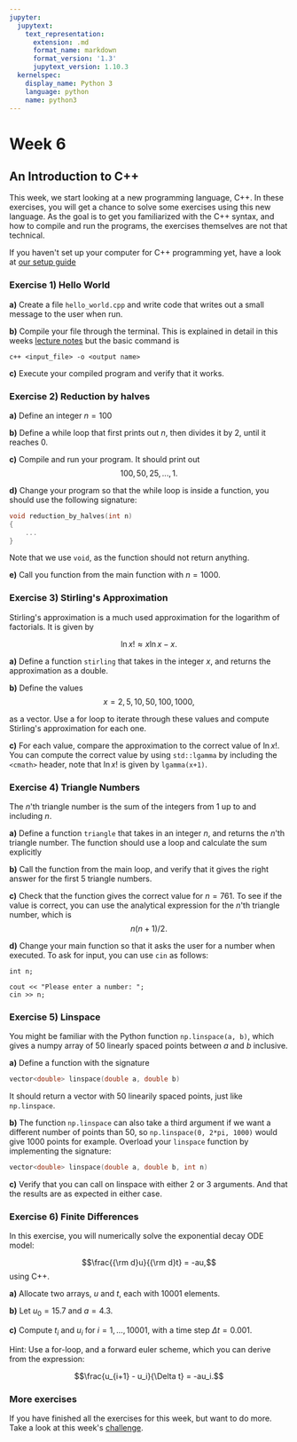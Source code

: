 ```yaml
---
jupyter:
  jupytext:
    text_representation:
      extension: .md
      format_name: markdown
      format_version: '1.3'
      jupytext_version: 1.10.3
  kernelspec:
    display_name: Python 3
    language: python
    name: python3
---
```


# Week 6
## An Introduction to C++

This week, we start looking at a new programming language, C++. In these exercises, you will get a chance to solve some exercises using this new language. As the goal is to get you familiarized with the C++ syntax, and how to compile and run the programs, the exercises themselves are not that technical.


If you haven't set up your computer for C++ programming yet, have a look at [our setup guide](../../setup/cpp_compiler.md)


### Exercise 1) Hello World

**a)** Create a file `hello_world.cpp` and write code that writes out a small message to the user when run.

**b)** Compile your file through the terminal. This is explained in detail in this weeks [lecture notes](../../lectures/cpp/intro_to_cpp.md) but the basic command is
```
c++ <input_file> -o <output name>
```
**c)** Execute your compiled program and verify that it works.


### Exercise 2) Reduction by halves

**a)** Define an integer $n=100$

**b)** Define a while loop that first prints out $n$, then divides it by 2, until it reaches 0.

**c)** Compile and run your program. It should print out
$$100, 50, 25, ..., 1.$$

**d)** Change your program so that the while loop is inside a function, you should use the following signature:
```C++
void reduction_by_halves(int n)
{
    ...
}
```
Note that we use `void`, as the function should not return anything.

**e)** Call you function from the main function with $n=1000$.


### Exercise 3) Stirling's Approximation

Stirling's approximation is a much used approximation for the logarithm of factorials. It is given by

$$\ln x! \approx x\ln x - x.$$

**a)** Define a function `stirling` that takes in the integer $x$, and returns the approximation as a double.

**b)** Define the values
$$x = 2, 5, 10, 50, 100, 1000,$$

as a vector. Use a for loop to iterate through these values and compute Stirling's approximation for each one.

**c)** For each value, compare the approximation to the correct value of $\ln x!$. You can compute the correct value by using `std::lgamma` by including the `<cmath>` header, note that $\ln x!$ is given by `lgamma(x+1)`.



### Exercise 4) Triangle Numbers

The $n$'th triangle number is the sum of the integers from 1 up to and including $n$.

**a)** Define a function `triangle` that takes in an integer $n$, and returns the $n$'th triangle number. The function should use a loop and calculate the sum explicitly

**b)** Call the function from the main loop, and verify that it gives the right answer for the first 5 triangle numbers.

**c)** Check that the function gives the correct value for $n=761$. To see if the value is correct, you can use the analytical expression for the $n$'th triangle number, which is
$$n(n+1)/2.$$

**d)** Change your main function so that it asks the user for a number when executed. To ask for input, you can use `cin` as follows:
```
int n;

cout << "Please enter a number: ";
cin >> n;
```

### Exercise 5) Linspace

You might be familiar with the Python function `np.linspace(a, b)`, which gives a numpy array of 50 linearly spaced points between $a$ and $b$ inclusive.

**a)** Define a function with the signature
```C++
vector<double> linspace(double a, double b)
```
It should return a vector with 50 linearily spaced points, just like `np.linspace`.

**b)** The function `np.linspace` can also take a third argument if we want a different number of points than 50, so `np.linspace(0, 2*pi, 1000)` would give 1000 points for example. Overload your `linspace` function by implementing the signature:
```C++
vector<double> linspace(double a, double b, int n)
```

**c)** Verify that you can call on linspace with either 2 or 3 arguments. And that the results are as expected in either case.

### Exercise 6) Finite Differences

In this exercise, you will numerically solve the exponential decay ODE model:

$$\frac{{\rm d}u}{{\rm d}t} = -au,$$
using C++.

**a)** Allocate two arrays, $u$ and $t$, each with 10001 elements.

**b)** Let $u_0 = 15.7$ and $a=4.3$.

**c)** Compute $t_i$ and $u_i$ for $i = 1, \ldots, 10001$, with a time step $\Delta t = 0.001$.

Hint: Use a for-loop, and a forward euler scheme, which you can derive from the expression:

$$\frac{u_{i+1} - u_i}{\Delta t} = -au_i.$$


### More exercises

If you have finished all the exercises for this week, but want to do more. Take a look at this week's [challenge](C1_primes_by_trial_division.md).
